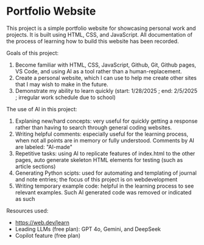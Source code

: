 # Portfolio Website

This project is a simple portfolio website for showcasing personal work and projects. It is built using HTML, CSS, and JavaScript. All documentation of the process of learning how to build this website has been recorded.

Goals of this project:
1. Become familiar with HTML, CSS, JavaScript, Github, Git, Github pages, VS Code, and using AI as a tool rather than a human-replacement.
2. Create a personal website, which I can use to help me create other sites that I may wish to make in the future.
3. Demonstrate my ability to learn quickly (start: 1/28/2025 ; end: 2/5/2025 ; irregular work schedule due to school)

The use of AI in this project:
1. Explaning new/hard concepts: very useful for quickly getting a response rather than having to search through general coding websites.
2. Writing helpful comments: especially useful for the learning process, when not all points are in memory or fully understood. Comments by AI are labeled: "AI-made"
2. Repetitive tasks: using AI to replicate features of index.html to the other pages, auto generate skeleton HTML elements for testing (such as article sections)
3. Generating Python scipts: used for automating and templating of journal and note entries; the focus of this project is on webdevelopment
4. Writing temporary example code: helpful in the learning process to see relevant examples. Such AI generated code was removed or indicated as such

Resources used:
- https://web.dev/learn
- Leading LLMs (free plan): GPT 4o, Gemini, and DeepSeek
- Copilot feature (free plan)
